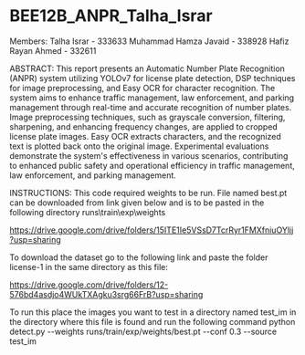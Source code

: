# BEE12B_ANPR_Talha_Israr

Members:
Talha Israr - 333633
Muhammad Hamza Javaid - 338928
Hafiz Rayan Ahmed - 332611

ABSTRACT: 
This report presents an Automatic Number Plate Recognition (ANPR) system utilizing YOLOv7 for license plate detection, DSP techniques for image preprocessing, and Easy OCR for character recognition. The system aims to enhance traffic management, law enforcement, and parking management through real-time and accurate recognition of number plates. Image preprocessing techniques, such as grayscale conversion, filtering, sharpening, and enhancing frequency changes, are applied to cropped license plate images. Easy OCR extracts characters, and the recognized text is plotted back onto the original image. Experimental evaluations demonstrate the system's effectiveness in various scenarios, contributing to enhanced public safety and operational efficiency in traffic management, law enforcement, and parking management.

INSTRUCTIONS:
This code required weights to be run. File named best.pt can be downloaded from link given below and is to be pasted in the following directory runs\train\exp\weights

https://drive.google.com/drive/folders/15ITE1Ie5VSsD7TcrRyr1FMXfniuOYljj?usp=sharing

To download the dataset go to the following link and paste the folder license-1 in the same directory as this file:

https://drive.google.com/drive/folders/12-576bd4asdjo4WUkTXAgku3srg66FrB?usp=sharing

To run this place the images you want to test in a directory named test_im in the directory where this file is found and run the following command
python detect.py --weights runs/train/exp/weights/best.pt --conf 0.3 --source test_im
